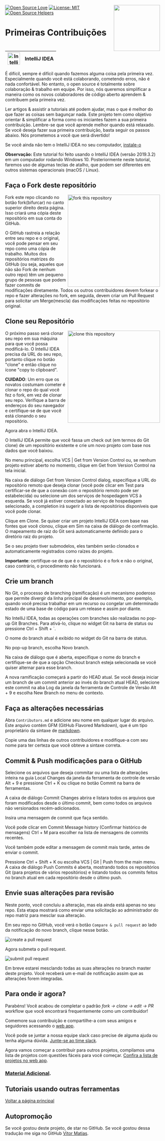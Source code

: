 [![Open Source Love](https://badges.frapsoft.com/os/v1/open-source.svg?v=103)](https://github.com/ellerbrock/open-source-badges/)
[<img align="right" width="150" src="https://firstcontributions.github.io/assets/Readme/assets/join-slack-team.png">](https://join.slack.com/t/firstcontributors/shared_invite/enQtNjkxNzQwNzA2MTMwLTVhMWJjNjg2ODRlNWZhNjIzYjgwNDIyZWYwZjhjYTQ4OTBjMWM0MmFhZDUxNzBiYzczMGNiYzcxNjkzZDZlMDM)
[![License: MIT](https://img.shields.io/badge/License-MIT-green.svg)](https://opensource.org/licenses/MIT)
[![Open Source Helpers](https://www.codetriage.com/roshanjossey/first-contributions/badges/users.svg)](https://www.codetriage.com/roshanjossey/first-contributions)

# Primeiras Contribuições

| <img alt="IntelliJ IDEA" src="https://upload.wikimedia.org/wikipedia/commons/d/d5/IntelliJ_IDEA_Logo.svg" width="40"> | IntelliJ IDEA |
| --------------------------------------------------------------------------------------------------------------------- | ------------- |


É difícil, sempre é difícil quando fazemos alguma coisa pela primeira vez.
Especialmente quando você está colaborando, cometendo erros, não é nada
confortável. No entanto, o open source é totalmente sobre colaboração & trabalho
em equipe. Por isso, nós queremos simplificar a maneira como os novos
colaboradores de código aberto aprendem & contribuem pela primeira vez.

Ler artigos & assistir a tutoriais até podem ajudar, mas o que é melhor do que
fazer as coisas sem bagunçar nada. Este projeto tem como objetivo orientar &
simplificar a forma como os iniciantes fazem a sua primeira contribuição.
Lembre-se que você aprende melhor quando está relaxado. Se você deseja fazer sua
primeira contribuição, basta seguir os passos abaixo. Nós prometemos a você que
será divertido!

Se você ainda não tem o IntelliJ IDEA no seu computador,
[instale-o](https://www.jetbrains.com/idea/download/#section=windows)

**Observação:** Este tutorial foi feito usando o IntelliJ IDEA (versão 2019.3.2)
em um computador rodando Windows 10. Posteriormente neste tutorial, faremos uso
de algumas teclas de atalho, que podem ser diferentes em outros sistemas
operacionais (macOS / Linux).

## Faça o Fork deste repositório

<img align="right" width="300" src="https://firstcontributions.github.io/assets/Readme/assets/fork.png" alt="fork this repository" />

Fork este repo clicando no botão fork(bifurcar) no canto superior direito desta
página. Isso criará uma cópia deste repositório em sua conta do GitHub.

O GitHub rastreia a relação entre seu repo e o original, você pode pensar em seu
repo como uma cópia de trabalho. Muitos dos repositórios matrizes do GitHub (ou
seja, aqueles que não são Fork de nenhum outro repo) têm um pequeno grupo de
pessoas que podem fazer commits de modificações diretamente. Todos os outros
contribuidores devem forkear o repo e fazer alterações no fork, em seguida,
devem criar um Pull Request para solicitar um Merge(mescla) das modificações
feitas no repositório original.

## Clone seu Repositório

<img align="right" width="300" src="https://firstcontributions.github.io/assets/Readme/assets/clone.png" alt="clone this repository" />

O próximo passo será clonar seu repo em sua máquina para que você possa
modificá-lo. O IntelliJ IDEA precisa da URL do seu repo, portanto clique no
botão "clone" e então clique no ícone "copy to clipboard".

**CUIDADO**: Um erro que os novatos costumam cometer é clonar o repo do qual
você fez o fork, em vez de clonar seu repo. Verifique a barra de endereços do
seu navegador e certifique-se de que você está clonando o seu repositório.

Agora abra o IntelliJ IDEA.

O IntelliJ IDEA permite que você fassa um check out (em termos do Git clone) de
um repositório existente e crie um novo projeto com base nos dados que você
baixou.

No menu principal, escolha VCS | Get from Version Control ou, se nenhum projeto
estiver aberto no momento, clique em Get from Version Control na tela inicial.

Na caixa de diálogo Get from Version Control dialog, especifique a URL do
repositório remoto que deseja clonar (você pode clicar em Test para
certificar-se de que a conexão com o repositório remoto pode ser estabelecida)
ou selecione um dos serviços de hospedagem VCS à esquerda. Se você já estiver
conectado ao serviço de hospedagem selecionado, a completion irá sugerir a lista
de repositórios disponíveis que você pode clonar.

Clique em Clone. Se quiser criar um projeto IntelliJ IDEA com base nas fontes
que você clonou, clique em Sim na caixa de diálogo de confirmação. O mapeamento
de raiz do Git será automaticamente definido para o diretório raiz do projeto.

Se o seu projeto tiver submodelos, eles também serão clonados e automaticamente
registrados como raízes do projeto.

**Importante**: certifique-se de que é o repositório é o fork e não o original,
caso contrário, o procedimento não funcionará.

## Crie um branch

No Git, o processo de branching (ramificação) é um mecanismo poderoso que
permite divergir da linha principal de desenvolvimento, por exemplo, quando você
precisa trabalhar em um recurso ou congelar um determinado estado de uma base de
código para um release e assim por diante.

No IntelliJ IDEA, todas as operações com branches são realizadas no pop-up Git
Branches. Para ativá-lo, clique no widget Git na barra de status ou pressione
Ctrl + Shift + `.

O nome do branch atual é exibido no widget do Git na barra de status.

No pop-up branch, escolha Novo branch.

Na caixa de diálogo que é aberta, especifique o nome do branch e certifique-se
de que a opção Checkout branch esteja selecionada se você quiser alternar para
esse branch.

A nova ramificação começará a partir do HEAD atual. Se você deseja iniciar um
branch de um commit anterior ao invés do branch atual HEAD, selecione este
commit na aba Log da janela da ferramenta de Controle de Versão Alt + 9 e
escolha New Branch no menu de contexto.

## Faça as alterações necessárias

Abra `Contributors.md` e adicione seu nome em qualquer lugar do arquivo. Este
arquivo contém GFM (GitHub Flavored Markdown), que é um tipo proprietário da
sintaxe de [markdown](https://pt.wikipedia.org/wiki/Markdown).

Copie uma das linhas de outros contribuidores e modifique-a com seu nome para
ter certeza que você obteve a sintaxe correta.

## Commit & Push modificações para o GitHub

Selecione os arquivos que deseja commitar ou uma lista de alterações inteira na
guia Local Changes da janela da ferramenta de controle de versão Alt + 9 e
pressione Ctrl + K ou clique no botão Commit na barra de ferramentas.

A caixa de diálogo Commit Changes abrira e listara todos os arquivos que foram
modificados desde o último commit, bem como todos os arquivos não versionados
recém-adicionados.

Insira uma mensagem de commit que faça sentido.

Você pode clicar em Commit Message history (Confirmar histórico de mensagens)
Ctrl + M para escolher na lista de mensagens de commits recentes.

Você também pode editar a mensagem de commit mais tarde, antes de enviar o
commit.

Pressione Ctrl + Shift + K ou escolha VCS | Git | Push from the main menu. A
caixa de diálogo Push Commits é aberta, mostrando todos os repositórios Git
(para projetos de vários repositórios) e listando todos os commits feitos no
branch atual em cada repositório desde o último push.

## Envie suas alterações para revisão

Neste ponto, você concluiu a alteração, mas ela ainda está apenas no seu repo.
Esta etapa mostrará como enviar uma solicitação ao administrador do repo matriz
para mesclar sua alteração.

Em seu repo no GitHub, você verá o botão `Compare & pull request` ao lado da
notificação do novo branch, clique nesse botão.

<img src="https://firstcontributions.github.io/assets/Readme/assets/compare-and-pull.png" alt="create a pull request" />

Agora submeta o pull request.

<img src="https://firstcontributions.github.io/assets/Readme/assets/submit-pull-request.png" alt="submit pull request" />

Em breve estarei mesclando todas as suas alterações no branch master deste
projeto. Você receberá um e-mail de notificação assim que as alterações forem
integradas.

## Para onde ir agora?

Parabéns! Você acabou de completar o padrão _fork -> clone -> edit -> PR_
workflow que você encontrará frequentemente como um contribuidor!

Comemore sua contribuição e compartilhe-a com seus amigos e seguidores acessando
o [web app](https://roshanjossey.github.io/first-contributions/#social-share).

Você pode se juntar a nossa equipe slack caso precise de alguma ajuda ou tenha
alguma dúvida.
[Junte-se ao time slack](https://join.slack.com/t/firstcontributors/shared_invite/enQtMzE1MTYwNzI3ODQ0LTZiMDA2OGI2NTYyNjM1MTFiNTc4YTRhZTg4OWZjMzA0ZWZmY2UxYzVkMzI1ZmVmOWI4ODdkZWQwNTM2NDVmNjY).

Agora vamos começar a contribuir para outros projetos, compilamos uma lista de
projetos com questões fáceis para você começar.
[Confira a lista de projetos no web app](https://roshanjossey.github.io/first-contributions/#project-list).

### [Material Adicional](../../additional-material/translations/additional-material.pt_br.md).

## Tutoriais usando outras ferramentas

[Voltar a página principal](https://github.com/firstcontributions/first-contributions/blob/master/translations/README.pt_br.md)

## Autopromoção

Se você gostou deste projeto, de star no GitHub. Se você gostou dessa tradução
me siga no GitHub [Vitor Matias](https://github.com/VitorCMatias).
